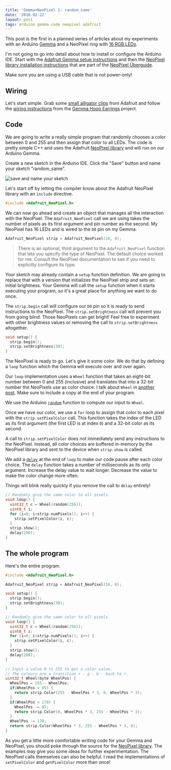 ```yaml
---
title: 'Gemma+NeoPixel 1: random_same'
date: '2016-02-22'
layout: post
tags: arduino gemma code neopixel adafruit
---
```


This post is the first in a planned series of articles about my experiments
with an Arduino [Gemma](https://www.adafruit.com/products/1222) and a NeoPixel
ring with [16 RGB LEDs](https://www.adafruit.com/products/1463).

I'm not going to go into detail about how to install or configure the Arduino
IDE. Start with the
[Adafruit Gemma setup instructions](https://learn.adafruit.com/introducing-gemma/setting-up-with-arduino-ide)
and then the
[NeoPixel library installation instructions](https://learn.adafruit.com/adafruit-neopixel-uberguide/arduino-library)
that are part of the [NeoPixel Überguide](https://learn.adafruit.com/adafruit-neopixel-uberguide/).

Make sure you are using a USB cable that is not power-only!

## Wiring

Let's start simple. Grab some
[small alligator clips](https://www.adafruit.com/products/1008) from Adafruit
and follow the
[wiring instructions](https://learn.adafruit.com/gemma-hoop-earrings/circuit-diagram)
from the [Gemma Hoop Earrings](https://learn.adafruit.com/gemma-hoop-earrings) project.

## Code

We are going to write a really simple program that randomly chooses a color
between 0 and 255 and then assign that color to all LEDs. The code is pretty
simple C++ and uses the Adafruit
[NeoPixel library](https://github.com/adafruit/Adafruit_NeoPixel) and will run
on our Arduino Gemma.

Create a new sketch in the Arduino IDE. Click the "Save" button and name your
sketch "random_same".

![save and name your sketch]({{site.url}}/assets/name-sketch.png)

Let's start off by letting the compiler know about the Adafruit NeoPixel
library with an `include` directive.

```cpp
#include <Adafruit_NeoPixel.h>
```

We can now go ahead and create an object that manages all the interaction with
the NeoPixel. The `Adafruit_NeoPixel` call we are using takes the number of
pixels as its first argument and pin number as the second. My NeoPixel has 16
LEDs and is wired to the `D0` pin on my Gemma.

```cpp
Adafruit_NeoPixel strip = Adafruit_NeoPixel(16, 0);
```

> There is an optional, third argument to the `Adafruit_NeoPixel` function
> that lets you specify the type of NeoPixel. The default choice worked for
> me. Consult the NeoPixel documentation to see if you need to explicitly
> configure its type.

Your sketch may already contain a `setup` function definition. We are going to
replace that with a version that initializes the NeoPixel strip and sets an
initial brightness. Your Gemma will call the `setup` function when it starts
executing your program, so it's a great place for anything we want to do once.

The `strip.begin` call will configure our `D0` pin so it is ready to send
instructions to the NeoPixel. The `strip.setBrightness` call will prevent you
from going blind. Those NeoPixels can get bright! Feel free to experiment with
other brightness values or removing the call to `strip.setBrightness`
altogether.

```cpp
void setup() {
  strip.begin();
  strip.setBrightness(30);
}
```

The NeoPixel is ready to go. Let's give it some color. We do that by defining
a `loop` function which the Gemma will execute over and over again.

Our `loop` implementation uses a `Wheel` function that takes an eight-bit
number between 0 and 255 (inclusive) and translates that into a 32-bit number
the NeoPixels use as color choice. I talk about `Wheel` in
[another post]({{site.url}}/2016/02/22/gemma-neopixel-0-wheel.html). Make sure
to include a copy at the end of your program.

We use the Arduino [`random`](https://www.arduino.cc/en/Reference/Random)
function to compute our input to `Wheel`.

Once we have our color, we use a `for` loop to assign that color to each pixel
with the `strip.setPixelColor` call. This function takes the index of the LED
as its first argument (the first LED is at index `0`) and a 32-bit color as
its second.

A call to `strip.setPixelColor` does not immediately send any instructions to
the NeoPixel. Instead, all color choices are buffered in-memory by the
NeoPixel library and sent to the device when `strip.show` is called.

We add a [`delay`](https://www.arduino.cc/en/Reference/Delay) at the end of
`loop` to make our code pause after each color choice. The `delay` function
takes a number of milliseconds as its only argument. Increase the delay value
to wait longer. Decrease the value to make the color change more often.

Things will blink really quickly if you remove the call to `delay` entirely!

```cpp
// Randomly give the same color to all pixels.
void loop() {
  uint32_t c = Wheel(random(256));
  uint8_t i;
  for (i=0; i<strip.numPixels(); i++) {
    strip.setPixelColor(i, c);
  }
  strip.show();
  delay(200);
}
```

## The whole program

Here's the entire program.

```cpp
#include <Adafruit_NeoPixel.h>

Adafruit_NeoPixel strip = Adafruit_NeoPixel(16, 0);

void setup() {
  strip.begin();
  strip.setBrightness(30);
}

// Randomly give the same color to all pixels.
void loop() {
  uint32_t c = Wheel(random(256));
  uint8_t i;
  for (i=0; i<strip.numPixels(); i++) {
    strip.setPixelColor(i, c);
  }
  strip.show();
  delay(200);
}

// Input a value 0 to 255 to get a color value.
// The colours are a transition r - g - b - back to r.
uint32_t Wheel(byte WheelPos) {
  WheelPos = 255 - WheelPos;
  if(WheelPos < 85) {
    return strip.Color(255 - WheelPos * 3, 0, WheelPos * 3);
  }
  if(WheelPos < 170) {
    WheelPos -= 85;
    return strip.Color(0, WheelPos * 3, 255 - WheelPos * 3);
  }
  WheelPos -= 170;
  return strip.Color(WheelPos * 3, 255 - WheelPos * 3, 0);
}
```

As you get a little more comfortable writing code for your Gemma and NeoPixel,
you should poke through the source for the
[NeoPixel library](https://github.com/adafruit/Adafruit_NeoPixel). The
examples may give you some ideas for further experimentation. The NeoPixel
calls themselves can also be helpful. I read the implementations of
`setPixelColor` and `getPixelColor` more than once!



